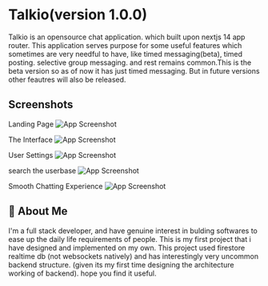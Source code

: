 
# Talkio(version 1.0.0)
Talkio is an opensource chat application. which built upon nextjs 14 app router. This application serves purpose for some useful features which sometimes are very needful to have, like timed messaging(beta), timed posting. selective group messaging. and rest remains common.This is the beta version so as of now it has just timed messaging. But in future versions other feautres will also be released. 



## Screenshots

Landing Page
![App Screenshot](https://utfs.io/f/gJwF9AUmwKhHcotefTakfSUR94aFEwIP0X7ZQgnuHitCLBly)

The Interface
![App Screenshot](https://utfs.io/f/gJwF9AUmwKhHCMNNF842xIMzqTS3mZ6UFH8YuQpeaCXOPdwN)

User Settings
![App Screenshot](https://utfs.io/f/gJwF9AUmwKhHxylf8uWXUgq2GY7fbk0ZWzw9JlhC31jN5BDy)

search the userbase
![App Screenshot](https://utfs.io/f/gJwF9AUmwKhHFdTwMUuQBasfJmUnPr54EC6l2YLzSVOtWZF1)

Smooth Chatting Experience
![App Screenshot](https://utfs.io/f/gJwF9AUmwKhHiA5NVaUlcsHwa41neyWzrGZ8TdSA7L2Q9MUI)



## 🚀 About Me
I'm a full stack developer, and have genuine interest in bulding softwares to ease up the daily life requirements of people. 
This is my first project that i have designed and implemented on my own. This project used firestore realtime db (not websockets natively) and has interestingly very uncommon backend structure. (given its my first time designing the architecture working of backend). 
hope you find it useful. 